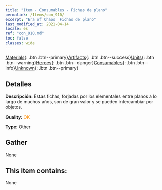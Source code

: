 ```yaml
---
title: "Item - Consumables - Fichas de plano"
permalink: /Items/con_910/
excerpt: "Era of Chaos  Fichas de plano"
last_modified_at: 2021-04-14
locale: es
ref: "con_910.md"
toc: false
classes: wide
---
```

 [Materials](/es/Items/){: .btn .btn--primary}[Artifacts](/es/Items/Artifacts/){: .btn .btn--success}[Units](/es/Items/Units/){: .btn .btn--warning}[Heroes](/es/Items/Heroes/){: .btn .btn--danger}[Consumables](/es/Items/Consumables/){: .btn .btn--info}[Unknown](/es/Items/Unknown/){: .btn .btn--primary}

## Detalles
 **Descripción:** Estas fichas, forjadas por los elementales entre planos a lo largo de muchos años, son de gran valor y se pueden intercambiar por objetos.

 **Quality:** <span style="color: #FF8C00">OK</span>

 **Type:** Other

## Gather

  None

## This item contains:

  None


